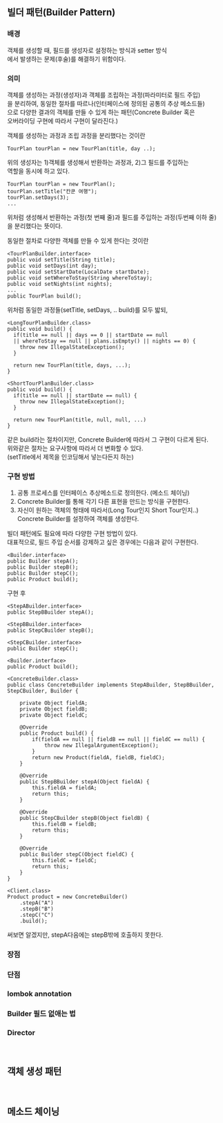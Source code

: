 ## 빌더 패턴(Builder Pattern)
### 배경
객체를 생성할 때, 필드를 생성자로 설정하는 방식과 setter 방식  
에서 발생하는 문제(후술)를 해결하기 위함이다.  
 
### 의미
객체를 생성하는 과정(생성자)과 객체를 조립하는 과정(파라미터로 필드 주입)  
을 분리하여, 동일한 절차를 따르나(인터페이스에 정의된 공통의 추상 메소드들)  
으로 다양한 결과의 객체를 만들 수 있게 하는 패턴(Concrete Builder 혹은  
오버라이딩 구현에 따라서 구현이 달라진다.)  

객체를 생성하는 과정과 조립 과정을 분리했다는 것이란  

    TourPlan tourPlan = new TourPlan(title, day ..);  
    
위의 생성자는 1)객체를 생성해서 반환하는 과정과, 2)그 필드를 주입하는  
역할을 동시에 하고 있다.  

    TourPlan tourPlan = new TourPlan();
    tourPlan.setTitle("칸쿤 여행");
    tourPlan.setDays(3);
    ...
    
위처럼 생성해서 반환하는 과정(첫 번째 줄)과 필드를 주입하는 과정(두번째 이하 줄)  
을 분리했다는 뜻이다.  

동일한 절차로 다양한 객체를 만들 수 있게 한다는 것이란  

    <TourPlanBuilder.interface>
    public void setTitle(String title);
    public void setDays(int day);
    public void setStartDate(LocalDate startDate);
    public void setWhereToStay(String whereToStay);
    public void setNights(int nights);
    ...
    public TourPlan build();
    
위처럼 동일한 과정들(setTitle, setDays, .. build)를 모두 밟되,  

    <LongTourPlanBuilder.class>
    public void build() {
      if(title == null || days == 0 || startDate == null
      || whereToStay == null || plans.isEmpty() || nights == 0) {
        throw new IllegalStateException();
      }
        
      return new TourPlan(title, days, ...);
    }
    
    <ShortTourPlanBuilder.class>
    public void build() {
      if(title == null || startDate == null) {
        throw new IllegalStateException();
      }
      
      return new TourPlan(title, null, null, ...)
    }
    
같은 build라는 절차이지만, Concrete Builder에 따라서 그 구현이 다르게 된다.  
위와같은 절차는 요구사항에 따라서 더 변화할 수 있다.  
(setTitle에서 제목을 인코딩해서 넣는다든지 하는)  
  
### 구현 방법
1. 공통 프로세스를 인터페이스 추상메소드로 정의한다. (메소드 체이닝)
3. Concrete Builder를 통해 각기 다른 표현을 만드는 방식을 구현한다.  
4. 자신이 원하는 객체의 형태에 따라서(Long Tour인지 Short Tour인지..)
   Concrete Builder를 설정하여 객체를 생성한다.  
   
빌더 패턴에도 필요에 따라 다양한 구현 방법이 있다.  
대표적으로, 필드 주입 순서를 강제하고 싶은 경우에는 다음과 같이 구현한다.  

    <Builder.interface>
    public Builder stepA();
    public Builder stepB();
    public Builder stepC();
    public Product build();
    
구현 후
    
    <StepABuilder.interface>
    public StepBBuilder stepA();
    
    <StepBBuilder.interface>
    public StepCBuilder stepB();
    
    <StepCBuilder.interface>
    public Builder stepC();
    
    <Builder.interface>
    public Product build();
    
    <ConcreteBuilder.class>
    public class ConcreteBuilder implements StepABuilder, StepBBuilder, StepCBuilder, Builder {

        private Object fieldA;
        private Object fieldB;
        private Object fieldC;

        @Override
        public Product build() {
            if(fieldA == null || fieldB == null || fieldC == null) {
                throw new IllegalArgumentException();
            }
            return new Product(fieldA, fieldB, fieldC);
        }

        @Override
        public StepBBuilder stepA(Object fieldA) {
            this.fieldA = fieldA;
            return this;
        }

        @Override
        public StepCBuilder stepB(Object fieldB) {
            this.fieldB = fieldB;
            return this;
        }

        @Override
        public Builder stepC(Object fieldC) {
            this.fieldC = fieldC;
            return this;
        }
    }

    <Client.class>
    Product product = new ConcreteBuilder()
        .stepA("A")
        .stepB("B")
        .stepC("C")
        .build();
        
써보면 알겠지만, stepA다음에는 stepB밖에 호출하지 못한다.  

    
    
### 장점
### 단점
### lombok annotation
### Builder 필드 없애는 법
### Director

<br>

## 객체 생성 패턴

<br>

## 메소드 체이닝

